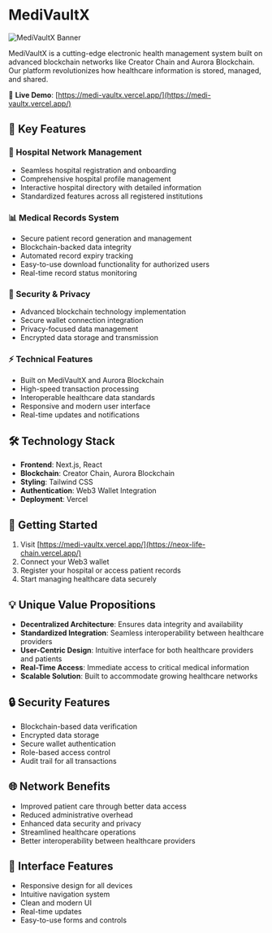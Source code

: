 # MediVaultX 

![MediVaultX Banner](https://neox-life-chain.vercel.app/banner.png)

MediVaultX  is a cutting-edge electronic health management system built on advanced blockchain networks like Creator Chain and Aurora Blockchain. Our platform revolutionizes how healthcare information is stored, managed, and shared.

🔗 **Live Demo**: [https://medi-vaultx.vercel.app/](https://medi-vaultx.vercel.app/)

## 🌟 Key Features

### 🏥 Hospital Network Management
- Seamless hospital registration and onboarding
- Comprehensive hospital profile management
- Interactive hospital directory with detailed information
- Standardized features across all registered institutions

### 📊 Medical Records System
- Secure patient record generation and management
- Blockchain-backed data integrity
- Automated record expiry tracking
- Easy-to-use download functionality for authorized users
- Real-time record status monitoring

### 🔐 Security & Privacy
- Advanced blockchain technology implementation
- Secure wallet connection integration
- Privacy-focused data management
- Encrypted data storage and transmission

### ⚡ Technical Features
- Built on MediVaultX and Aurora Blockchain
- High-speed transaction processing
- Interoperable healthcare data standards
- Responsive and modern user interface
- Real-time updates and notifications

## 🛠️ Technology Stack

- **Frontend**: Next.js, React
- **Blockchain**: Creator Chain, Aurora Blockchain
- **Styling**: Tailwind CSS
- **Authentication**: Web3 Wallet Integration
- **Deployment**: Vercel

## 🚀 Getting Started

1. Visit [https://medi-vaultx.vercel.app/](https://neox-life-chain.vercel.app/)
2. Connect your Web3 wallet
3. Register your hospital or access patient records
4. Start managing healthcare data securely

## 💡 Unique Value Propositions

- **Decentralized Architecture**: Ensures data integrity and availability
- **Standardized Integration**: Seamless interoperability between healthcare providers
- **User-Centric Design**: Intuitive interface for both healthcare providers and patients
- **Real-Time Access**: Immediate access to critical medical information
- **Scalable Solution**: Built to accommodate growing healthcare networks

## 🔒 Security Features

- Blockchain-based data verification
- Encrypted data storage
- Secure wallet authentication
- Role-based access control
- Audit trail for all transactions

## 🌐 Network Benefits

- Improved patient care through better data access
- Reduced administrative overhead
- Enhanced data security and privacy
- Streamlined healthcare operations
- Better interoperability between healthcare providers

## 📱 Interface Features

- Responsive design for all devices
- Intuitive navigation system
- Clean and modern UI
- Real-time updates
- Easy-to-use forms and controls
